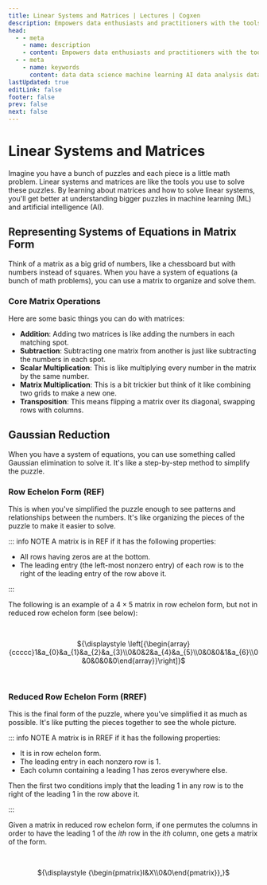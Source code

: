 ```yaml
---
title: Linear Systems and Matrices | Lectures | Cogxen
description: Empowers data enthusiasts and practitioners with the tools and knowledge to unlock the potential of data.
head:
  - - meta
    - name: description
    - content: Empowers data enthusiasts and practitioners with the tools and knowledge to unlock the potential of data.
  - - meta
    - name: keywords
      content: data data science machine learning AI data analysis data-driven data enthusiasts data practitioners
lastUpdated: true
editLink: false
footer: false
prev: false
next: false
---
```


# Linear Systems and Matrices

Imagine you have a bunch of puzzles and each piece is a little math problem. Linear systems and matrices are like the tools you use to solve these puzzles. By learning about matrices and how to solve linear systems, you'll get better at understanding bigger puzzles in machine learning (ML) and artificial intelligence (AI).

## Representing Systems of Equations in Matrix Form

Think of a matrix as a big grid of numbers, like a chessboard but with numbers instead of squares. When you have a system of equations (a bunch of math problems), you can use a matrix to organize and solve them.

### Core Matrix Operations

Here are some basic things you can do with matrices:

- **Addition**: Adding two matrices is like adding the numbers in each matching spot.
- **Subtraction**: Subtracting one matrix from another is just like subtracting the numbers in each spot.
- **Scalar Multiplication**: This is like multiplying every number in the matrix by the same number.
- **Matrix Multiplication**: This is a bit trickier but think of it like combining two grids to make a new one.
- **Transposition**: This means flipping a matrix over its diagonal, swapping rows with columns.

## Gaussian Reduction

When you have a system of equations, you can use something called Gaussian elimination to solve it. It's like a step-by-step method to simplify the puzzle.

<ImageCard 
  img_url="https://i.imgur.com/5a3jPvW.gif" 
  alt="Gaussian Reduction" 
  caption="Gaussian Reduction" 
  copyright_owner="en.wikipedia.org" 
/>

### Row Echelon Form (REF)

This is when you've simplified the puzzle enough to see patterns and relationships between the numbers. It's like organizing the pieces of the puzzle to make it easier to solve.

::: info NOTE
A matrix is in REF if it has the following properties:

- All rows having zeros are at the bottom.
- The leading entry (the left-most nonzero entry) of each row is to the right of the leading entry of the row above it.

:::

The following is an example of a ${\displaystyle 4\times 5}$ matrix in row echelon form, but not in reduced row echelon form (see below):

<br />

<div align="center">

${\displaystyle \left[{\begin{array}{ccccc}1&a_{0}&a_{1}&a_{2}&a_{3}\\0&0&2&a_{4}&a_{5}\\0&0&0&1&a_{6}\\0&0&0&0&0\end{array}}\right]}$

</div>

<br />

### Reduced Row Echelon Form (RREF)

This is the final form of the puzzle, where you've simplified it as much as possible. It's like putting the pieces together to see the whole picture.

::: info NOTE
A matrix is in RREF if it has the following properties:

- It is in row echelon form.
- The leading entry in each nonzero row is $1$.
- Each column containing a leading $1$ has zeros everywhere else.

Then the first two conditions imply that the leading $1$ in any row is to the right of the leading $1$ in the row above it.

:::

Given a matrix in reduced row echelon form, if one permutes the columns in order to have the leading $1$ of the $ith$ row in the $ith$ column, one gets a matrix of the form.

<br />

<div align="center">

${\displaystyle {\begin{pmatrix}I&X\\0&0\end{pmatrix}},}$

</div>

